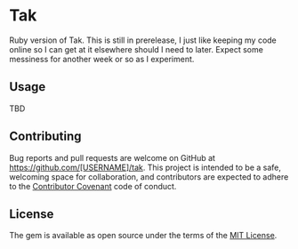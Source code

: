 # Tak

Ruby version of Tak. This is still in prerelease, I just like keeping my code online so I can get at it elsewhere should I need to later. Expect some messiness for another week or so as I experiment.

## Usage

TBD

## Contributing

Bug reports and pull requests are welcome on GitHub at https://github.com/[USERNAME]/tak. This project is intended to be a safe, welcoming space for collaboration, and contributors are expected to adhere to the [Contributor Covenant](http://contributor-covenant.org) code of conduct.


## License

The gem is available as open source under the terms of the [MIT License](http://opensource.org/licenses/MIT).

